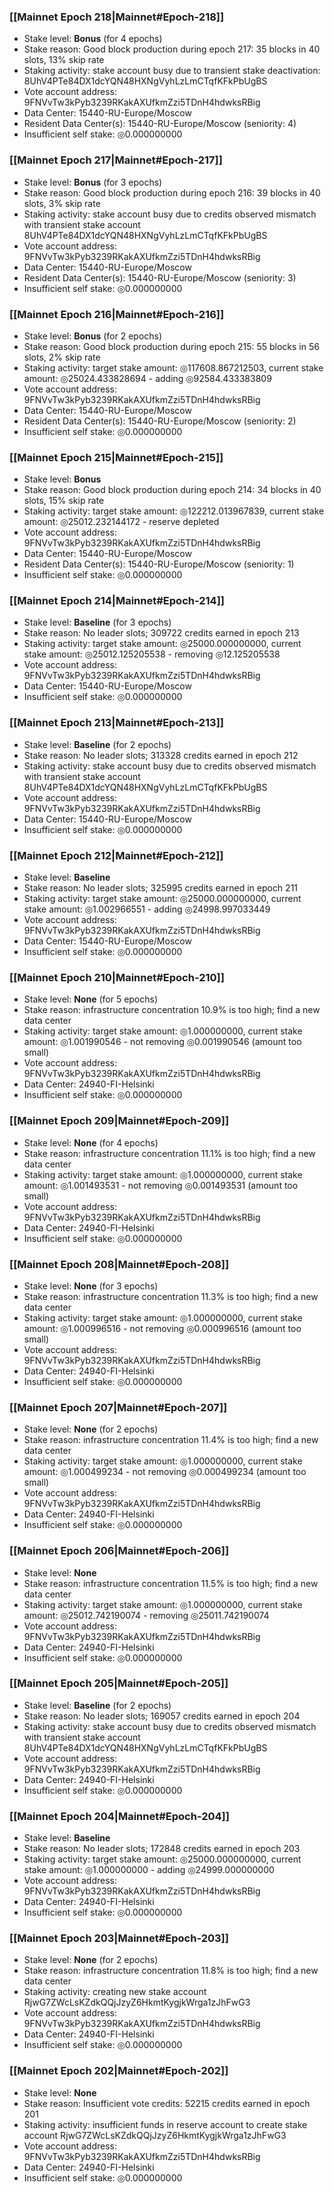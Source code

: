 ### [[Mainnet Epoch 218|Mainnet#Epoch-218]]
* Stake level: **Bonus** (for 4 epochs)
* Stake reason: Good block production during epoch 217: 35 blocks in 40 slots, 13% skip rate
* Staking activity: stake account busy due to transient stake deactivation: 8UhV4PTe84DX1dcYQN48HXNgVyhLzLmCTqfKFkPbUgBS
* Vote account address: 9FNVvTw3kPyb3239RKakAXUfkmZzi5TDnH4hdwksRBig
* Data Center: 15440-RU-Europe/Moscow
* Resident Data Center(s): 15440-RU-Europe/Moscow (seniority: 4)
* Insufficient self stake: ◎0.000000000
### [[Mainnet Epoch 217|Mainnet#Epoch-217]]
* Stake level: **Bonus** (for 3 epochs)
* Stake reason: Good block production during epoch 216: 39 blocks in 40 slots, 3% skip rate
* Staking activity: stake account busy due to credits observed mismatch with transient stake account 8UhV4PTe84DX1dcYQN48HXNgVyhLzLmCTqfKFkPbUgBS
* Vote account address: 9FNVvTw3kPyb3239RKakAXUfkmZzi5TDnH4hdwksRBig
* Data Center: 15440-RU-Europe/Moscow
* Resident Data Center(s): 15440-RU-Europe/Moscow (seniority: 3)
* Insufficient self stake: ◎0.000000000
### [[Mainnet Epoch 216|Mainnet#Epoch-216]]
* Stake level: **Bonus** (for 2 epochs)
* Stake reason: Good block production during epoch 215: 55 blocks in 56 slots, 2% skip rate
* Staking activity: target stake amount: ◎117608.867212503, current stake amount: ◎25024.433828694 - adding ◎92584.433383809
* Vote account address: 9FNVvTw3kPyb3239RKakAXUfkmZzi5TDnH4hdwksRBig
* Data Center: 15440-RU-Europe/Moscow
* Resident Data Center(s): 15440-RU-Europe/Moscow (seniority: 2)
* Insufficient self stake: ◎0.000000000
### [[Mainnet Epoch 215|Mainnet#Epoch-215]]
* Stake level: **Bonus**
* Stake reason: Good block production during epoch 214: 34 blocks in 40 slots, 15% skip rate
* Staking activity: target stake amount: ◎122212.013967839, current stake amount: ◎25012.232144172 - reserve depleted
* Vote account address: 9FNVvTw3kPyb3239RKakAXUfkmZzi5TDnH4hdwksRBig
* Data Center: 15440-RU-Europe/Moscow
* Resident Data Center(s): 15440-RU-Europe/Moscow (seniority: 1)
* Insufficient self stake: ◎0.000000000
### [[Mainnet Epoch 214|Mainnet#Epoch-214]]
* Stake level: **Baseline** (for 3 epochs)
* Stake reason: No leader slots; 309722 credits earned in epoch 213
* Staking activity: target stake amount: ◎25000.000000000, current stake amount: ◎25012.125205538 - removing ◎12.125205538
* Vote account address: 9FNVvTw3kPyb3239RKakAXUfkmZzi5TDnH4hdwksRBig
* Data Center: 15440-RU-Europe/Moscow
* Insufficient self stake: ◎0.000000000
### [[Mainnet Epoch 213|Mainnet#Epoch-213]]
* Stake level: **Baseline** (for 2 epochs)
* Stake reason: No leader slots; 313328 credits earned in epoch 212
* Staking activity: stake account busy due to credits observed mismatch with transient stake account 8UhV4PTe84DX1dcYQN48HXNgVyhLzLmCTqfKFkPbUgBS
* Vote account address: 9FNVvTw3kPyb3239RKakAXUfkmZzi5TDnH4hdwksRBig
* Data Center: 15440-RU-Europe/Moscow
* Insufficient self stake: ◎0.000000000
### [[Mainnet Epoch 212|Mainnet#Epoch-212]]
* Stake level: **Baseline**
* Stake reason: No leader slots; 325995 credits earned in epoch 211
* Staking activity: target stake amount: ◎25000.000000000, current stake amount: ◎1.002966551 - adding ◎24998.997033449
* Vote account address: 9FNVvTw3kPyb3239RKakAXUfkmZzi5TDnH4hdwksRBig
* Data Center: 15440-RU-Europe/Moscow
* Insufficient self stake: ◎0.000000000
### [[Mainnet Epoch 210|Mainnet#Epoch-210]]
* Stake level: **None** (for 5 epochs)
* Stake reason: infrastructure concentration 10.9% is too high; find a new data center
* Staking activity: target stake amount: ◎1.000000000, current stake amount: ◎1.001990546 - not removing ◎0.001990546 (amount too small)
* Vote account address: 9FNVvTw3kPyb3239RKakAXUfkmZzi5TDnH4hdwksRBig
* Data Center: 24940-FI-Helsinki
* Insufficient self stake: ◎0.000000000
### [[Mainnet Epoch 209|Mainnet#Epoch-209]]
* Stake level: **None** (for 4 epochs)
* Stake reason: infrastructure concentration 11.1% is too high; find a new data center
* Staking activity: target stake amount: ◎1.000000000, current stake amount: ◎1.001493531 - not removing ◎0.001493531 (amount too small)
* Vote account address: 9FNVvTw3kPyb3239RKakAXUfkmZzi5TDnH4hdwksRBig
* Data Center: 24940-FI-Helsinki
* Insufficient self stake: ◎0.000000000
### [[Mainnet Epoch 208|Mainnet#Epoch-208]]
* Stake level: **None** (for 3 epochs)
* Stake reason: infrastructure concentration 11.3% is too high; find a new data center
* Staking activity: target stake amount: ◎1.000000000, current stake amount: ◎1.000996516 - not removing ◎0.000996516 (amount too small)
* Vote account address: 9FNVvTw3kPyb3239RKakAXUfkmZzi5TDnH4hdwksRBig
* Data Center: 24940-FI-Helsinki
* Insufficient self stake: ◎0.000000000
### [[Mainnet Epoch 207|Mainnet#Epoch-207]]
* Stake level: **None** (for 2 epochs)
* Stake reason: infrastructure concentration 11.4% is too high; find a new data center
* Staking activity: target stake amount: ◎1.000000000, current stake amount: ◎1.000499234 - not removing ◎0.000499234 (amount too small)
* Vote account address: 9FNVvTw3kPyb3239RKakAXUfkmZzi5TDnH4hdwksRBig
* Data Center: 24940-FI-Helsinki
* Insufficient self stake: ◎0.000000000
### [[Mainnet Epoch 206|Mainnet#Epoch-206]]
* Stake level: **None**
* Stake reason: infrastructure concentration 11.5% is too high; find a new data center
* Staking activity: target stake amount: ◎1.000000000, current stake amount: ◎25012.742190074 - removing ◎25011.742190074
* Vote account address: 9FNVvTw3kPyb3239RKakAXUfkmZzi5TDnH4hdwksRBig
* Data Center: 24940-FI-Helsinki
* Insufficient self stake: ◎0.000000000
### [[Mainnet Epoch 205|Mainnet#Epoch-205]]
* Stake level: **Baseline** (for 2 epochs)
* Stake reason: No leader slots; 169057 credits earned in epoch 204
* Staking activity: stake account busy due to credits observed mismatch with transient stake account 8UhV4PTe84DX1dcYQN48HXNgVyhLzLmCTqfKFkPbUgBS
* Vote account address: 9FNVvTw3kPyb3239RKakAXUfkmZzi5TDnH4hdwksRBig
* Data Center: 24940-FI-Helsinki
* Insufficient self stake: ◎0.000000000
### [[Mainnet Epoch 204|Mainnet#Epoch-204]]
* Stake level: **Baseline**
* Stake reason: No leader slots; 172848 credits earned in epoch 203
* Staking activity: target stake amount: ◎25000.000000000, current stake amount: ◎1.000000000 - adding ◎24999.000000000
* Vote account address: 9FNVvTw3kPyb3239RKakAXUfkmZzi5TDnH4hdwksRBig
* Data Center: 24940-FI-Helsinki
* Insufficient self stake: ◎0.000000000
### [[Mainnet Epoch 203|Mainnet#Epoch-203]]
* Stake level: **None** (for 2 epochs)
* Stake reason: infrastructure concentration 11.8% is too high; find a new data center
* Staking activity: creating new stake account RjwG7ZWcLsKZdkQQjJzyZ6HkmtKygjkWrga1zJhFwG3
* Vote account address: 9FNVvTw3kPyb3239RKakAXUfkmZzi5TDnH4hdwksRBig
* Data Center: 24940-FI-Helsinki
* Insufficient self stake: ◎0.000000000
### [[Mainnet Epoch 202|Mainnet#Epoch-202]]
* Stake level: **None**
* Stake reason: Insufficient vote credits: 52215 credits earned in epoch 201
* Staking activity: insufficient funds in reserve account to create stake account RjwG7ZWcLsKZdkQQjJzyZ6HkmtKygjkWrga1zJhFwG3
* Vote account address: 9FNVvTw3kPyb3239RKakAXUfkmZzi5TDnH4hdwksRBig
* Data Center: 24940-FI-Helsinki
* Insufficient self stake: ◎0.000000000